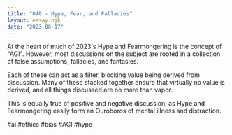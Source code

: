 ```yaml
---
title: "040 - Hype, Fear, and Fallacies"
layout: essay.njk
date: "2023-08-17"
---
```


At the heart of much of 2023's Hype and Fearmongering is the concept of "AGI". However, most discussions on the subject are rooted in a collection of false assumptions, fallacies, and fantasies.

Each of these can act as a filter, blocking value being derived from discussion. Many of these stacked together ensure that virtually no value is derived, and all things discussed are no more than vapor.

This is equally true of positive and negative discussion, as Hype and Fearmongering easily form an Ouroboros of mental illness and distraction.

#ai #ethics #bias #AGI #hype
